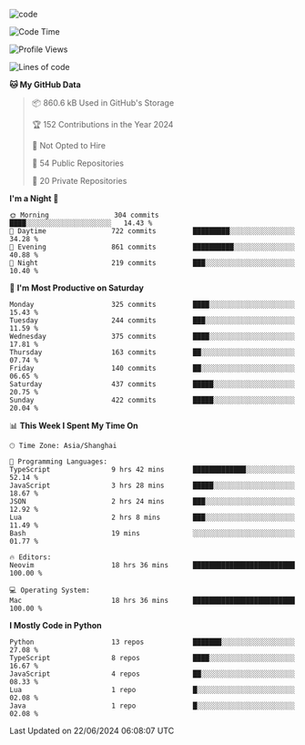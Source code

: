 
<!--
**liuyaanng/liuyaanng** is a ✨ _special_ ✨ repository because its `README.md` (this file) appears on your GitHub profile.

Here are some ideas to get you started:

- 🔭 I’m currently working on ...
- 🌱 I’m currently learning ...
- 👯 I’m looking to collaborate on ...
- 🤔 I’m looking for help with ...
- 💬 Ask me about ...
- 📫 How to reach me: ...
- 😄 Pronouns: ...
- ⚡ Fun fact: ...
-->


![code](https://cdn.jsdelivr.net/gh/liuyaanng/liuyaanng@1.0/code.gif) 

<!--START_SECTION:waka-->
![Code Time](http://img.shields.io/badge/Code%20Time-484%20hrs%2036%20mins-blue)

![Profile Views](http://img.shields.io/badge/Profile%20Views-0-blue)

![Lines of code](https://img.shields.io/badge/From%20Hello%20World%20I%27ve%20Written-14.7%20million%20lines%20of%20code-blue)

**🐱 My GitHub Data** 

> 📦 860.6 kB Used in GitHub's Storage 
 > 
> 🏆 152 Contributions in the Year 2024
 > 
> 🚫 Not Opted to Hire
 > 
> 📜 54 Public Repositories 
 > 
> 🔑 20 Private Repositories 
 > 
**I'm a Night 🦉** 

```text
🌞 Morning                304 commits         ████░░░░░░░░░░░░░░░░░░░░░   14.43 % 
🌆 Daytime                722 commits         █████████░░░░░░░░░░░░░░░░   34.28 % 
🌃 Evening                861 commits         ██████████░░░░░░░░░░░░░░░   40.88 % 
🌙 Night                  219 commits         ███░░░░░░░░░░░░░░░░░░░░░░   10.40 % 
```
📅 **I'm Most Productive on Saturday** 

```text
Monday                   325 commits         ████░░░░░░░░░░░░░░░░░░░░░   15.43 % 
Tuesday                  244 commits         ███░░░░░░░░░░░░░░░░░░░░░░   11.59 % 
Wednesday                375 commits         ████░░░░░░░░░░░░░░░░░░░░░   17.81 % 
Thursday                 163 commits         ██░░░░░░░░░░░░░░░░░░░░░░░   07.74 % 
Friday                   140 commits         ██░░░░░░░░░░░░░░░░░░░░░░░   06.65 % 
Saturday                 437 commits         █████░░░░░░░░░░░░░░░░░░░░   20.75 % 
Sunday                   422 commits         █████░░░░░░░░░░░░░░░░░░░░   20.04 % 
```


📊 **This Week I Spent My Time On** 

```text
🕑︎ Time Zone: Asia/Shanghai

💬 Programming Languages: 
TypeScript               9 hrs 42 mins       █████████████░░░░░░░░░░░░   52.14 % 
JavaScript               3 hrs 28 mins       █████░░░░░░░░░░░░░░░░░░░░   18.67 % 
JSON                     2 hrs 24 mins       ███░░░░░░░░░░░░░░░░░░░░░░   12.92 % 
Lua                      2 hrs 8 mins        ███░░░░░░░░░░░░░░░░░░░░░░   11.49 % 
Bash                     19 mins             ░░░░░░░░░░░░░░░░░░░░░░░░░   01.77 % 

🔥 Editors: 
Neovim                   18 hrs 36 mins      █████████████████████████   100.00 % 

💻 Operating System: 
Mac                      18 hrs 36 mins      █████████████████████████   100.00 % 
```

**I Mostly Code in Python** 

```text
Python                   13 repos            ███████░░░░░░░░░░░░░░░░░░   27.08 % 
TypeScript               8 repos             ████░░░░░░░░░░░░░░░░░░░░░   16.67 % 
JavaScript               4 repos             ██░░░░░░░░░░░░░░░░░░░░░░░   08.33 % 
Lua                      1 repo              █░░░░░░░░░░░░░░░░░░░░░░░░   02.08 % 
Java                     1 repo              █░░░░░░░░░░░░░░░░░░░░░░░░   02.08 % 
```




 Last Updated on 22/06/2024 06:08:07 UTC
<!--END_SECTION:waka-->
